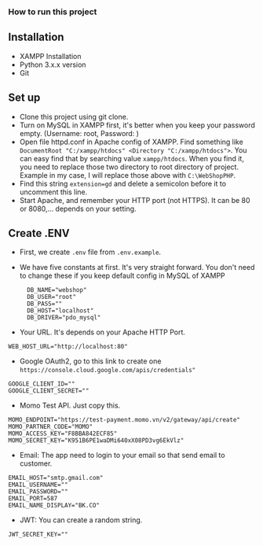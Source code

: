 ### How to run this project

## Installation
- XAMPP Installation
- Python 3.x.x version
- Git

## Set up
- Clone this project using git clone.
- Turn on MySQL in XAMPP first, it's better when you keep your password empty. (Username: root, Password: )
- Open file httpd.conf in Apache config of XAMPP. Find something like `DocumentRoot "C:/xampp/htdocs" <Directory "C:/xampp/htdocs">`. You can easy find that by searching value `xampp/htdocs`. When you find it, you need to replace those two directory to root directory of project. Example in my case, I will replace those above with `C:\WebShopPHP`.
- Find this string `extension=gd` and delete a semicolon before it to uncomment this line.
- Start Apache, and remember your HTTP port (not HTTPS). It can be 80 or 8080,... depends on your setting.

## Create .ENV
- First, we create `.env` file from `.env.example`.
- We have five constants at first. It's very straight forward. You don't need to change these if you keep default config in MySQL of XAMPP
   ```
     DB_NAME="webshop"
     DB_USER="root"
     DB_PASS=""
     DB_HOST="localhost"
     DB_DRIVER="pdo_mysql"
     ```

- Your URL. It's depends on your Apache HTTP Port.
```
WEB_HOST_URL="http://localhost:80"
  ```

- Google OAuth2, go to this link to create one `https://console.cloud.google.com/apis/credentials"`
```
GOOGLE_CLIENT_ID=""
GOOGLE_CLIENT_SECRET=""
``` 

- Momo Test API. Just copy this.
```
MOMO_ENDPOINT="https://test-payment.momo.vn/v2/gateway/api/create"
MOMO_PARTNER_CODE="MOMO"
MOMO_ACCESS_KEY="F8BBA842ECF85"
MOMO_SECRET_KEY="K951B6PE1waDMi640xX08PD3vg6EkVlz"
```

- Email: The app need to login to your email so that send email to customer. 
```
EMAIL_HOST="smtp.gmail.com"
EMAIL_USERNAME=""
EMAIL_PASSWORD=""
EMAIL_PORT=587
EMAIL_NAME_DISPLAY="BK.CO"
```

- JWT: You can create a random string.
```
JWT_SECRET_KEY=""
```
